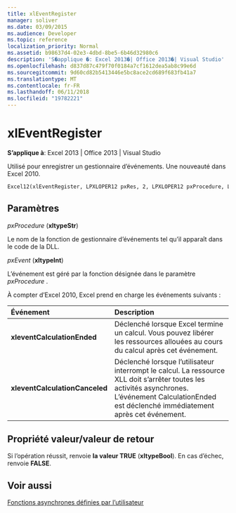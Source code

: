 ```yaml
---
title: xlEventRegister
manager: soliver
ms.date: 03/09/2015
ms.audience: Developer
ms.topic: reference
localization_priority: Normal
ms.assetid: b98637d4-02e3-4dbd-8be5-6b46d32980c6
description: 'S�applique �: Excel 2013�| Office 2013�| Visual Studio'
ms.openlocfilehash: d837d87c479f70f0184a7cf1612dea5ab8c99e6d
ms.sourcegitcommit: 9d60cd82b5413446e5bc8ace2cd689f683fb41a7
ms.translationtype: MT
ms.contentlocale: fr-FR
ms.lasthandoff: 06/11/2018
ms.locfileid: "19782221"
---
```

# <a name="xleventregister"></a>xlEventRegister

 **S’applique à**: Excel 2013 | Office 2013 | Visual Studio 
  
Utilisé pour enregistrer un gestionnaire d’événements. Une nouveauté dans Excel 2010.
  
```vb
Excel12(xlEventRegister, LPXLOPER12 pxRes, 2, LPXLOPER12 pxProcedure, LPXLOPER12 pxEvent);
```

## <a name="parameters"></a>Paramètres

 _pxProcedure_ (**xltypeStr**)
  
Le nom de la fonction de gestionnaire d’événements tel qu’il apparaît dans le code de la DLL.
  
 _pxEvent_ (**xltypeInt**)
  
L’événement est géré par la fonction désignée dans le paramètre _pxProcedure_ . 
  
À compter d’Excel 2010, Excel prend en charge les événements suivants :
  
|**Événement**|**Description**|
|:-----|:-----|
|**xleventCalculationEnded** <br/> |Déclenché lorsque Excel termine un calcul. Vous pouvez libérer les ressources allouées au cours du calcul après cet événement.  <br/> |
|**xleventCalculationCanceled** <br/> |Déclenché lorsque l’utilisateur interrompt le calcul. La ressource XLL doit s’arrêter toutes les activités asynchrones. L’événement CalculationEnded est déclenché immédiatement après cet événement.  <br/> |
   
## <a name="property-valuereturn-value"></a>Propriété valeur/valeur de retour

Si l’opération réussit, renvoie **la valeur TRUE** (**xltypeBool**). En cas d’échec, renvoie **FALSE**.
  
## <a name="see-also"></a>Voir aussi



[Fonctions asynchrones définies par l’utilisateur](asynchronous-user-defined-functions.md)


